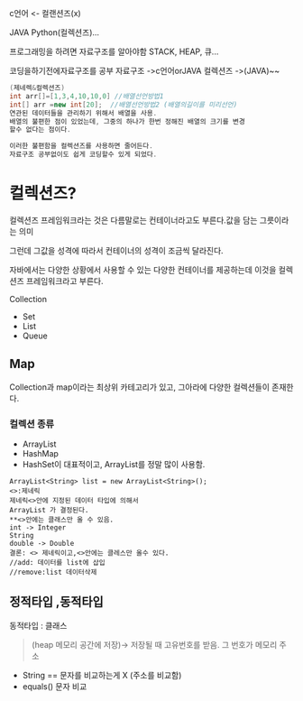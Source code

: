 c언어 <- 컬랜션즈(x)


JAVA 
Python(컬렉션즈)...

프로그래밍을 하려면 자료구조를 알아야함
STACK, HEAP, 큐...

코딩을하기전에자료구조를 공부
자료구조 ->c언어orJAVA
컬렉션즈 ->(JAVA)~~
~~~ java
(제네렉&컬렉션즈)
int arr[]=[1,3,4,10,10,0] //배열선언방법1
int[] arr =new int[20];  //배열선언방법2 (배열의길이를 미리선언)
연관된 데이터들을 관리하기 위해서 배열을 사용.
배열의 불편한 점이 있었는데, 그중의 하나가 한번 정해진 배열의 크기를 변경
할수 없다는 점이다.

이러한 불편함을 컬렉션즈를 사용하면 줄어든다.
자료구조 공부없이도 쉽게 코딩할수 있게 되었다.
~~~
# 컬렉션즈?
 컬렉션즈 프레임워크라는 것은 다름말로는 컨테이너라고도 부른다.값을 담는 그릇이라는 의미
 >
 그런데 그값을 성격에 따라서 컨테이너의 성격이 조금씩 달라진다.
 >
 자바에서는 다양한 상황에서 사용할 수 있는 다양한 컨테이너를 제공하는데 이것을
 컬렉션즈 프레임워크라고 부른다.

Collection
+ Set
+ List
+ Queue

## Map
Collection과 map이라는 최상위 카테고리가 있고, 그아라에 다양한 컬렉션들이 존재한다.
### 컬렉션 종류
+ ArrayList
+ HashMap
+ HashSet이 대표적이고,
ArrayList를 정말 많이 사용함.
~~~
ArrayList<String> list = new ArrayList<String>();
<>:제네릭
제네릭<>안에 지정된 데이터 타입에 의해서
ArrayList 가 결정된다.
**<>안에는 클래스만 올 수 있음.
int -> Integer
String
double -> Double
결론: <> 제네릭이고,<>안에는 클레스만 올수 있다.
//add: 데이터를 list에 삽입
//remove:list 데이터삭제
~~~

## 정적타입 ,동적타입
동적타입 : 클래스
>(heap 메모리 공간에 저장)->
저장될 때 고유번호를 받음. 그 번호가 메모리 주소
>
+ String  == 문자를 비교하는게 X (주소를 비교함)
+ equals() 문자 비교